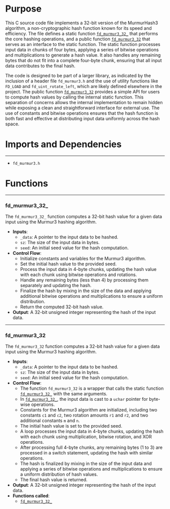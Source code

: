 # Purpose
This C source code file implements a 32-bit version of the MurmurHash3 algorithm, a non-cryptographic hash function known for its speed and efficiency. The file defines a static function [`fd_murmur3_32_`](#fd_murmur3_32_) that performs the core hashing operations, and a public function [`fd_murmur3_32`](#fd_murmur3_32) that serves as an interface to the static function. The static function processes input data in chunks of four bytes, applying a series of bitwise operations and multiplications to generate a hash value. It also handles any remaining bytes that do not fit into a complete four-byte chunk, ensuring that all input data contributes to the final hash.

The code is designed to be part of a larger library, as indicated by the inclusion of a header file `fd_murmur3.h` and the use of utility functions like `FD_LOAD` and `fd_uint_rotate_left`, which are likely defined elsewhere in the project. The public function [`fd_murmur3_32`](#fd_murmur3_32) provides a simple API for users to compute hash values by calling the internal static function. This separation of concerns allows the internal implementation to remain hidden while exposing a clean and straightforward interface for external use. The use of constants and bitwise operations ensures that the hash function is both fast and effective at distributing input data uniformly across the hash space.
# Imports and Dependencies

---
- `fd_murmur3.h`


# Functions

---
### fd\_murmur3\_32\_<!-- {{#callable:fd_murmur3_32_}} -->
The `fd_murmur3_32_` function computes a 32-bit hash value for a given data input using the Murmur3 hashing algorithm.
- **Inputs**:
    - `_data`: A pointer to the input data to be hashed.
    - `sz`: The size of the input data in bytes.
    - `seed`: An initial seed value for the hash computation.
- **Control Flow**:
    - Initialize constants and variables for the Murmur3 algorithm.
    - Set the initial hash value to the provided seed.
    - Process the input data in 4-byte chunks, updating the hash value with each chunk using bitwise operations and rotations.
    - Handle any remaining bytes (less than 4) by processing them separately and updating the hash.
    - Finalize the hash by mixing in the size of the data and applying additional bitwise operations and multiplications to ensure a uniform distribution.
    - Return the computed 32-bit hash value.
- **Output**: A 32-bit unsigned integer representing the hash of the input data.


---
### fd\_murmur3\_32<!-- {{#callable:fd_murmur3_32}} -->
The `fd_murmur3_32` function computes a 32-bit hash value for a given data input using the Murmur3 hashing algorithm.
- **Inputs**:
    - `_data`: A pointer to the input data to be hashed.
    - `sz`: The size of the input data in bytes.
    - `seed`: An initial seed value for the hash computation.
- **Control Flow**:
    - The function `fd_murmur3_32` is a wrapper that calls the static function [`fd_murmur3_32_`](#fd_murmur3_32_) with the same arguments.
    - In [`fd_murmur3_32_`](#fd_murmur3_32_), the input data is cast to a `uchar` pointer for byte-wise operations.
    - Constants for the Murmur3 algorithm are initialized, including two constants `c1` and `c2`, two rotation amounts `r1` and `r2`, and two additional constants `m` and `n`.
    - The initial hash value is set to the provided seed.
    - A loop processes the input data in 4-byte chunks, updating the hash with each chunk using multiplication, bitwise rotation, and XOR operations.
    - After processing full 4-byte chunks, any remaining bytes (1 to 3) are processed in a switch statement, updating the hash with similar operations.
    - The hash is finalized by mixing in the size of the input data and applying a series of bitwise operations and multiplications to ensure a uniform distribution of hash values.
    - The final hash value is returned.
- **Output**: A 32-bit unsigned integer representing the hash of the input data.
- **Functions called**:
    - [`fd_murmur3_32_`](#fd_murmur3_32_)


